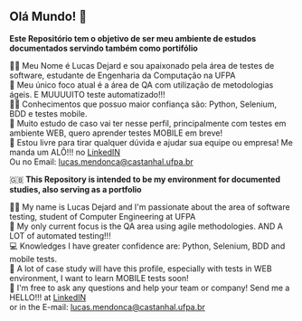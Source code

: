 ## Olá Mundo! 👋

**Este Repositório tem o objetivo de ser meu ambiente de estudos documentados servindo também como portifólio**

🙋‍♀️ Meu Nome é Lucas Dejard e sou apaixonado pela área de testes de software, estudante de Engenharia da Computação na UFPA </br>
🌈 Meu único foco atual é a área de QA com utilização de metodologias ágeis. E MUUUUITO teste automatizado!!! </br>
👩‍💻 Conhecimentos que possuo maior confiança são: Python, Selenium, BDD e testes mobile. </br>
🍿 Muito estudo de caso vai ter nesse perfil, principalmente com testes em ambiente WEB, quero aprender testes MOBILE em breve! </br>
🧙 Estou livre para tirar qualquer dúvida e ajudar sua equipe ou empresa! Me manda um ALÔ!!! no [LinkedIN](https://www.linkedin.com/in/lucasdejard/) </br>
Ou no Email: lucas.mendonca@castanhal.ufpa.br

🇬🇧
**This Repository is intended to be my environment for documented studies, also serving as a portfolio**

🙋‍♀️ My name is Lucas Dejard and I'm passionate about the area of software testing, student of Computer Engineering at UFPA </br>
🌈 My only current focus is the QA area using agile methodologies. AND A LOT of automated testing!!! </br>
💻 Knowledges I have greater confidence are: Python, Selenium, BDD and mobile tests. </br>
🍿 A lot of case study will have this profile, especially with tests in WEB environment, I want to learn MOBILE tests soon! </br>
🧙 I'm free to ask any questions and help your team or company! Send me a HELLO!!! at [LinkedIN](https://www.linkedin.com/in/lucasdejard/) </br>
or in the E-mail: lucas.mendonca@castanhal.ufpa.br
